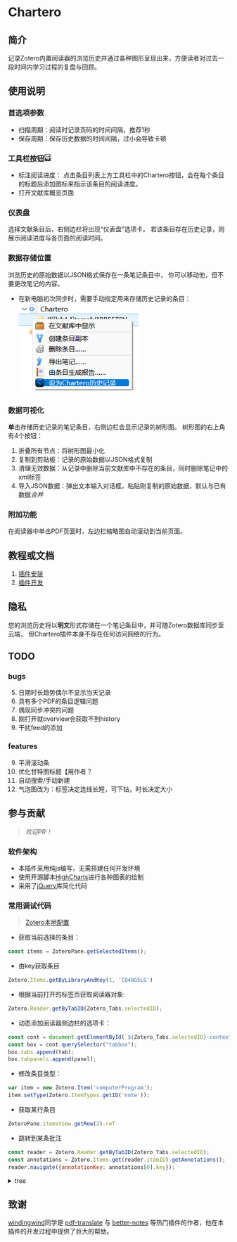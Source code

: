 # Chartero
## 简介
记录Zotero内置阅读器的浏览历史并通过各种图形呈现出来，方便读者对过去一段时间内学习过程的复盘与回顾。
## 使用说明
### 首选项参数
- 扫描周期：阅读时记录页码的时间间隔，推荐1秒
- 保存周期：保存历史数据的时间间隔，过小会导致卡顿
### 工具栏按钮<kbd>![](./chrome/skin/default/chartero/icon%4016px.png)</kbd>
- 标注阅读进度：
点击条目列表上方工具栏中的Chartero按钮，会在每个条目的标题后添加图标来指示该条目的阅读进度。
- 打开文献库概览页面
### 仪表盘
选择文献条目后，右侧边栏将出现“仪表盘”选项卡。
若该条目存在历史记录，则展示阅读进度与各页面的阅读时间。
### 数据存储位置
浏览历史的原始数据以JSON格式保存在一条笔记条目中，
你可以移动他，但不要更改笔记的内容。
- 在新电脑初次同步时，需要手动指定用来存储历史记录的条目：
![笔记条目右键菜单](doc/popup.png)
### 数据可视化
**单**击存储历史记录的笔记条目，右侧边栏会显示记录的树形图。
树形图的右上角有4个按钮：
1. 折叠所有节点：将树形图最小化
2. 复制到剪贴板：记录的原始数据以JSON格式复制
3. 清理无效数据：从记录中删除当前文献库中不存在的条目，同时删除笔记中的xml标签
4. 导入JSON数据：弹出文本输入对话框，粘贴刚复制的原始数据，默认与已有数据*合并*
### 附加功能
在阅读器中单击PDF页面时，左边栏缩略图自动滚动到当前页面。
## 教程或文档
1. [插件安装](https://zotero.yuque.com/docs/share/6681cf35-55cb-4940-8cb5-ec1db0790099) 
2. [插件开发](https://zotero.yuque.com/books/share/8d230829-6004-4934-b4c6-685a7001bfa0)
## 隐私
您的浏览历史将以**明文**形式存储在一个笔记条目中，并可随Zotero数据库同步至云端，
但Chartero插件本身不存在任何访问网络的行为。
## TODO
### bugs
5. 日期时长趋势偶尔不显示当天记录
7. 具有多个PDF的条目逻辑问题
9. 偶现同步冲突的问题
10. 刚打开就overview会获取不到history
11. 干扰feed的添加
### features
9. 平滑滚动条
10. 优化甘特图标题【用作者？
11. 自动搜索/手动新建
12. 气泡图改为：标签决定连线长短，可下钻，时长决定大小

## 参与贡献
> *欢迎PR！*
### 软件架构
- 本插件采用纯js编写，无需搭建任何开发环境
- 使用开源脚本[HighCharts](https://www.highcharts.com.cn/)进行各种图表的绘制
- 采用了[jQuery](https://jquery.com/)库简化代码
### 常用调试代码
> [Zotero本地配置](https://www.zotero.org/support/kb/profile_directory)
- 获取当前选择的条目：
```js
const items = ZoteroPane.getSelectedItems();
```
- 由key获取条目
```js
Zotero.Items.getByLibraryAndKey(1, 'CQ48G5LG')
```
- 根据当前打开的标签页获取阅读器对象:
```js
Zotero.Reader.getByTabID(Zotero_Tabs.selectedID);
```

- 动态添加阅读器侧边栏的选项卡：
```js
const cont = document.getElementById(`${Zotero_Tabs.selectedID}-context`);
const box = cont.querySelector("tabbox");
box.tabs.append(tab);
box.tabpanels.append(panel);
```

- 修改条目类型：
```js
var item = new Zotero.Item('computerProgram');
item.setType(Zotero.ItemTypes.getID('note'));
```

- 获取某行条目
```js
ZoteroPane.itemsView.getRow(2).ref
```

- 跳转到某条批注
```js
const reader = Zotero.Reader.getByTabID(Zotero_Tabs.selectedID);
const annotations = Zotero.Items.get(reader.itemID).getAnnotations();
reader.navigate({annotationKey: annotations[0].key});
```

<details>
<summary>tree</summary>

```xml
 <tree enableColumnDrag="true" flex="1" id="chartero-data-tree">
    <treecols>
        <treecol id="chartero-data-treecol-k" flex="2" label="" primary="true"/>
        <split class="tree-splitter"/>
        <treecol id="chartero-data-treecol-v" flex="1" label="阅读进度"/>
    </treecols>
    <treechildren>
        <treeitem container="true">
            <treerow>
                <treecell label="Bo"/>
                <treecell label="Bo"/>
            </treerow>
            <treechildren>
        <treeitem container="true">
            <treerow>
                <treecell label="Bo"/>
                <treecell label="Carpenter" />
            </treerow>
            <treechildren>
            </treechildren>
        </treeitem>
        <treeitem container="true">
            <treerow>
                <treecell label="Bo"/>
                <treecell label="Carpenter" />
            </treerow>
            <treechildren>
            </treechildren>
        </treeitem>
            </treechildren>
        </treeitem>
    </treechildren>
</tree>
```

</details>

## 致谢
[windingwind](https://github.com/windingwind)同学是
[pdf-translate](https://github.com/windingwind/zotero-pdf-translate)
与
[better-notes](https://github.com/windingwind/zotero-better-notes)
等热门插件的作者，他在本插件的开发过程中提供了巨大的帮助。
